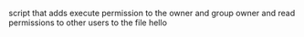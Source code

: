 script that adds execute permission to the owner and group owner and read permissions to other users to the file hello
